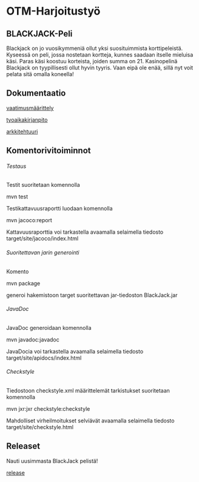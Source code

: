 # OTM-Harjoitustyö

## BLACKJACK-Peli
Blackjack on jo vuosikymmeniä ollut yksi suosituimmista korttipeleistä. Kyseessä on peli, jossa nostetaan kortteja, kunnes saadaan itselle mieluisa käsi. Paras käsi koostuu korteista, joiden summa on 21. Kasinopelinä Blackjack on tyypillisesti ollut hyvin tyyris. Vaan eipä ole enää, sillä nyt voit pelata sitä omalla koneella! 

## Dokumentaatio

[vaatimusmäärittely](https://github.com/henrisuominen/otm-harjoitustyo/blob/master/dokumentointi/määrittelydokumentti)

[tyoaikakirjanpito](https://github.com/henrisuominen/otm-harjoitustyo/blob/master/dokumentointi/tyoaikakirjanpito)

[arkkitehtuuri](https://github.com/henrisuominen/otm-harjoitustyo/dokumentointi/arkkitehtuuri.md)

## Komentorivitoiminnot

###### Testaus

Testit suoritetaan komennolla

mvn test

Testikattavuusraportti luodaan komennolla

mvn jacoco:report

Kattavuusraporttia voi tarkastella avaamalla selaimella tiedosto target/site/jacoco/index.html

###### Suoritettavan jarin generointi

Komento

mvn package

generoi hakemistoon target suoritettavan jar-tiedoston BlackJack.jar

###### JavaDoc

JavaDoc generoidaan komennolla

mvn javadoc:javadoc

JavaDocia voi tarkastella avaamalla selaimella tiedosto target/site/apidocs/index.html

###### Checkstyle

Tiedostoon checkstyle.xml määrittelemät tarkistukset suoritetaan komennolla

mvn jxr:jxr checkstyle:checkstyle

Mahdolliset virheilmoitukset selviävät avaamalla selaimella tiedosto target/site/checkstyle.html

## Releaset

Nauti uusimmasta BlackJack pelistä!

[release](https://github.com/henrisuominen/otm-harjoitustyo/releases/tag/viikko5)
